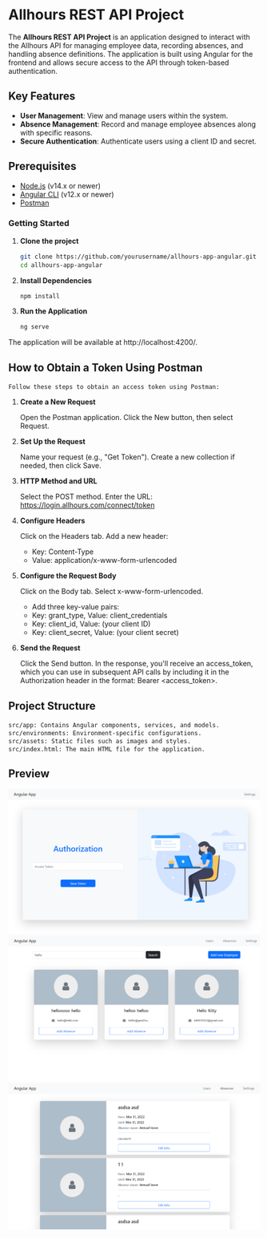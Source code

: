 # Allhours REST API Project

The **Allhours REST API Project** is an application designed to interact with the Allhours API for managing employee data, recording absences, and handling absence definitions. The application is built using Angular for the frontend and allows secure access to the API through token-based authentication.

## Key Features

- **User Management**: View and manage users within the system.
- **Absence Management**: Record and manage employee absences along with specific reasons.
- **Secure Authentication**: Authenticate users using a client ID and secret.

## Prerequisites

- [Node.js](https://nodejs.org/) (v14.x or newer)
- [Angular CLI](https://angular.io/cli) (v12.x or newer)
- [Postman](https://www.postman.com/)

### Getting Started

1. **Clone the project**

    ```bash
    git clone https://github.com/yourusername/allhours-app-angular.git
    cd allhours-app-angular


2. **Install Dependencies**

    ```bash
    npm install


3. **Run the Application**

    ```bash
    ng serve

The application will be available at http://localhost:4200/.


## How to Obtain a Token Using Postman

    Follow these steps to obtain an access token using Postman:

1. **Create a New Request**

    Open the Postman application.
    Click the New button, then select Request.

2. **Set Up the Request**

    Name your request (e.g., "Get Token").
    Create a new collection if needed, then click Save.

3. **HTTP Method and URL**

    Select the POST method.
    Enter the URL: https://login.allhours.com/connect/token

4. **Configure Headers**

    Click on the Headers tab.
    Add a new header:
    - Key: Content-Type
    - Value: application/x-www-form-urlencoded

5. **Configure the Request Body**

    Click on the Body tab.
    Select x-www-form-urlencoded.
    - Add three key-value pairs:
    - Key: grant_type, Value: client_credentials
    - Key: client_id, Value: (your client ID)
    - Key: client_secret, Value: (your client secret)

6. **Send the Request**

    Click the Send button.
    In the response, you'll receive an access_token, which you can use in subsequent API calls by including it in the Authorization header in the format: Bearer <access_token>.

## Project Structure

    src/app: Contains Angular components, services, and models.
    src/environments: Environment-specific configurations.
    src/assets: Static files such as images and styles.
    src/index.html: The main HTML file for the application.

## Preview

![Preview Screen](./src/assets/1.png)
![Preview Screen](./src/assets/2.png)
![Preview Screen](./src/assets/3.png)




